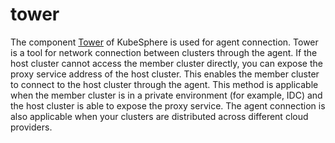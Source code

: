 # tower

The component [Tower](https://github.com/kubesphere/tower) of KubeSphere is used for agent connection. Tower is a tool for network connection between clusters through the agent. If the host cluster cannot access the member cluster directly, you can expose the proxy service address of the host cluster. This enables the member cluster to connect to the host cluster through the agent. This method is applicable when the member cluster is in a private environment (for example, IDC) and the host cluster is able to expose the proxy service. The agent connection is also applicable when your clusters are distributed across different cloud providers.
